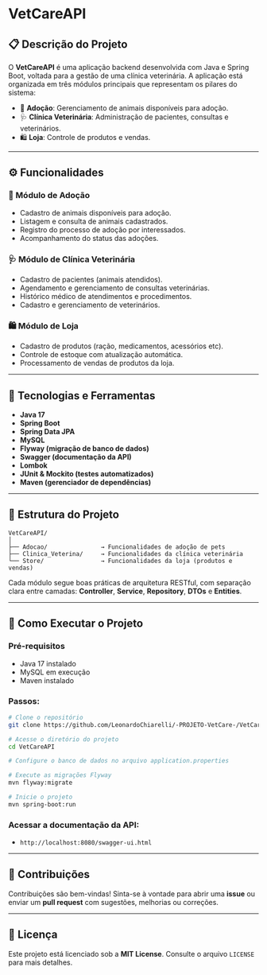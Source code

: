 # VetCareAPI

## 📋 Descrição do Projeto

O **VetCareAPI** é uma aplicação backend desenvolvida com Java e Spring Boot, voltada para a gestão de uma clínica veterinária. A aplicação está organizada em três módulos principais que representam os pilares do sistema:

- 🐾 **Adoção**: Gerenciamento de animais disponíveis para adoção.
- 🩺 **Clínica Veterinária**: Administração de pacientes, consultas e veterinários.
- 🛍️ **Loja**: Controle de produtos e vendas.

---

## ⚙️ Funcionalidades

### 🐾 Módulo de Adoção
- Cadastro de animais disponíveis para adoção.
- Listagem e consulta de animais cadastrados.
- Registro do processo de adoção por interessados.
- Acompanhamento do status das adoções.

### 🩺 Módulo de Clínica Veterinária
- Cadastro de pacientes (animais atendidos).
- Agendamento e gerenciamento de consultas veterinárias.
- Histórico médico de atendimentos e procedimentos.
- Cadastro e gerenciamento de veterinários.

### 🛍️ Módulo de Loja
- Cadastro de produtos (ração, medicamentos, acessórios etc).
- Controle de estoque com atualização automática.
- Processamento de vendas de produtos da loja.

---

## 🧪 Tecnologias e Ferramentas

- **Java 17**
- **Spring Boot**
- **Spring Data JPA**
- **MySQL**
- **Flyway (migração de banco de dados)**
- **Swagger (documentação da API)**
- **Lombok**
- **JUnit & Mockito (testes automatizados)**
- **Maven (gerenciador de dependências)**

---

## 📁 Estrutura do Projeto

```
VetCareAPI/
│
├── Adocao/               → Funcionalidades de adoção de pets
├── Clinica_Veterina/     → Funcionalidades da clínica veterinária
└── Store/                → Funcionalidades da loja (produtos e vendas)
```

Cada módulo segue boas práticas de arquitetura RESTful, com separação clara entre camadas: **Controller**, **Service**, **Repository**, **DTOs** e **Entities**.

---

## 🚀 Como Executar o Projeto

### Pré-requisitos
- Java 17 instalado
- MySQL em execução
- Maven instalado

### Passos:
```bash
# Clone o repositório
git clone https://github.com/LeonardoChiarelli/-PROJETO-VetCare-/VetCareAPI.git

# Acesse o diretório do projeto
cd VetCareAPI

# Configure o banco de dados no arquivo application.properties

# Execute as migrações Flyway
mvn flyway:migrate

# Inicie o projeto
mvn spring-boot:run
```

### Acessar a documentação da API:
- `http://localhost:8080/swagger-ui.html`

---

## 🤝 Contribuições

Contribuições são bem-vindas! Sinta-se à vontade para abrir uma **issue** ou enviar um **pull request** com sugestões, melhorias ou correções.

---

## 📄 Licença

Este projeto está licenciado sob a **MIT License**. Consulte o arquivo `LICENSE` para mais detalhes.

